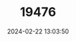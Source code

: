 ---
title: "19476"
category: "Rheobatrachus vitellinus"
draft: false
date: 2024-02-22 13:03:50
languages:
  English: ["Eungella Gastric-brooding Frog", "Northern Platypus Frog", "Northern Gastric Brooding Frog"]
---